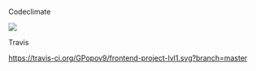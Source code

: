 Codeclimate

<a href="https://codeclimate.com/github/GPopov9/frontend-project-lvl1/maintainability"><img src="https://api.codeclimate.com/v1/badges/a85e9647f125f1e873f1/maintainability" /></a>

Travis

https://travis-ci.org/GPopov9/frontend-project-lvl1.svg?branch=master